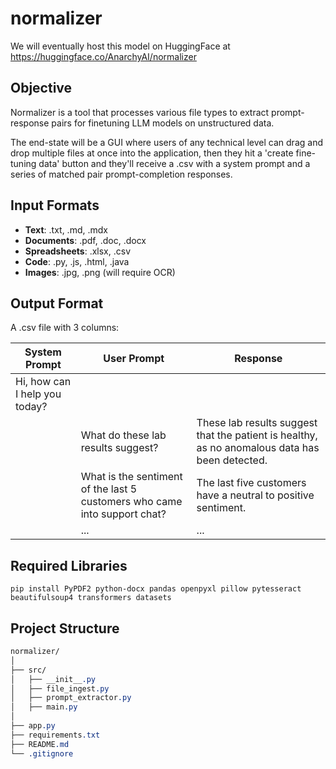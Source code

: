 # normalizer

We will eventually host this model on HuggingFace at https://huggingface.co/AnarchyAI/normalizer

## Objective

Normalizer is a tool that processes various file types to extract prompt-response pairs for finetuning LLM models on unstructured data.

The end-state will be a GUI where users of any technical level can drag and drop multiple files at once into the application, then they hit a 'create fine-tuning data' button and they'll receive a .csv with a system prompt and a series of matched pair prompt-completion responses.

## Input Formats

- **Text**: .txt, .md, .mdx
- **Documents**: .pdf, .doc, .docx
- **Spreadsheets**: .xlsx, .csv
- **Code**: .py, .js, .html, .java
- **Images**: .jpg, .png (will require OCR)

## Output Format

A .csv file with 3 columns:

| System Prompt                          | User Prompt                           | Response                                     |
| -------------------------------------- | ------------------------------------- | ---------------------------------------------|
| Hi, how can I help you today?          |                                       | 
|                                        | What do these lab results suggest?                          | These lab results suggest that the patient is healthy, as no anomalous data has been detected. |
|                                        | What is the sentiment of the last 5 customers who came into support chat? | The last five customers have a neutral to positive sentiment. |
| | ... | ... |

## Required Libraries

```pip install PyPDF2 python-docx pandas openpyxl pillow pytesseract beautifulsoup4 transformers datasets```

## Project Structure

```CSS
normalizer/
│
├── src/
│   ├── __init__.py
│   ├── file_ingest.py
│   ├── prompt_extractor.py
│   ├── main.py
│
├── app.py
├── requirements.txt
├── README.md
└── .gitignore
```
